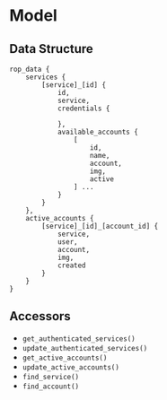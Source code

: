 # Model

## Data Structure
```
rop_data {
    services {
        [service]_[id] {
            id,
            service,
            credentials {

            },
            available_accounts { 
                [
                    id,
                    name,
                    account,
                    img,
                    active
                ] ...
            }
        }
    },
    active_accounts {
        [service]_[id]_[account_id] {
            service,
            user,
            account,
            img,
            created
        }
    }
}
```

## Accessors

- `get_authenticated_services()`
- `update_authenticated_services()`
- `get_active_accounts()`
- `update_active_accounts()`
- `find_service()`
- `find_account()`
